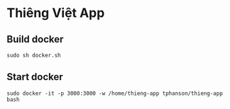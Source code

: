 # Thiêng Việt App

## Build docker

```
sudo sh docker.sh
```

## Start docker

```
sudo docker -it -p 3000:3000 -w /home/thieng-app tphanson/thieng-app bash
```